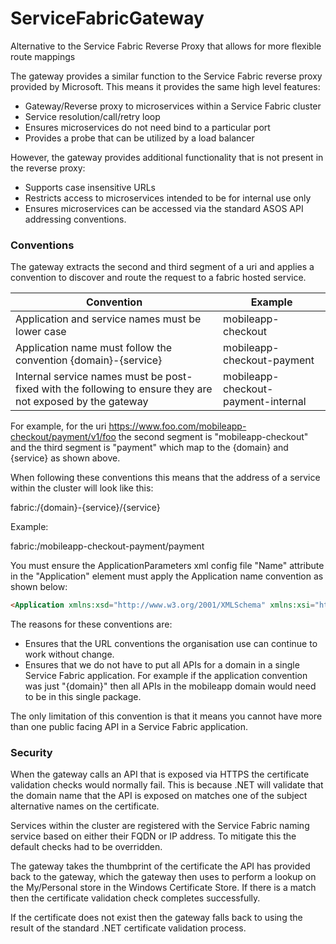 # ServiceFabricGateway
Alternative to the Service Fabric Reverse Proxy that allows for more flexible route mappings

The gateway provides a similar function to the Service Fabric reverse proxy provided by Microsoft. This means it provides the same high level features:

- Gateway/Reverse proxy to microservices within a Service Fabric cluster
- Service resolution/call/retry loop
- Ensures microservices do not need bind to a particular port
- Provides a probe that can be utilized by a load balancer

However, the gateway provides additional functionality that is not present in the reverse proxy:

- Supports case insensitive URLs
- Restricts access to microservices intended to be for internal use only
- Ensures microservices can be accessed via the standard ASOS API addressing conventions.

### Conventions

The gateway extracts the second and third segment of a uri and applies a convention to discover and route the request to a fabric hosted service.  

| Convention  | Example  |
|-------------|----------|
| Application and service names must be lower case | mobileapp-checkout |
| Application name must follow the convention {domain}-{service} | mobileapp-checkout-payment |
| Internal service names must be post-fixed with the following to ensure they are not exposed by the gateway | mobileapp-checkout-payment-internal |

For example, for the uri https://www.foo.com/mobileapp-checkout/payment/v1/foo the second segment is "mobileapp-checkout" and the third segment is "payment" which map to the {domain} and {service} as shown above.

When following these conventions this means that the address of a service within the cluster will look like this:

  fabric:/{domain}-{service}/{service}

Example:

  fabric:/mobileapp-checkout-payment/payment
  
You must ensure the ApplicationParameters xml config file "Name" attribute in the "Application" element must apply the Application name  convention as shown below:

```html
<Application xmlns:xsd="http://www.w3.org/2001/XMLSchema" xmlns:xsi="http://www.w3.org/2001/XMLSchema-instance" Name="fabric:/mobileapp-checkout-payment" xmlns="http://schemas.microsoft.com/2011/01/fabric">
```
The reasons for these conventions are:

- Ensures that the URL conventions the organisation use can continue to work without change.
- Ensures that we do not have to put all APIs for a domain in a single Service Fabric application. For example if the application convention was just "{domain}" then all APIs in the mobileapp domain would need to be in this single package.

The only limitation of this convention is that it means you cannot have more than one public facing API in a Service Fabric application.

### Security

When the gateway calls an API that is exposed via HTTPS the certificate validation checks would normally fail. This is because .NET will validate that the domain name that the API is exposed on matches one of the subject alternative names on the certificate.

Services within the cluster are registered with the Service Fabric naming service based on either their FQDN or IP address. To mitigate this the default checks had to be overridden.

The gateway takes the thumbprint of the certificate the API has provided back to the gateway, which the gateway then uses to perform a lookup on the My/Personal store in the Windows Certificate Store. If there is a match then the certificate validation check completes successfully.

If the certificate does not exist then the gateway falls back to using the result of the standard .NET certificate validation process.
